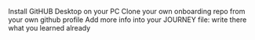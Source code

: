 Install GitHUB Desktop on your PC
Clone your own onboarding repo from your own github profile
Add more info into your JOURNEY file: write there what you learned already
